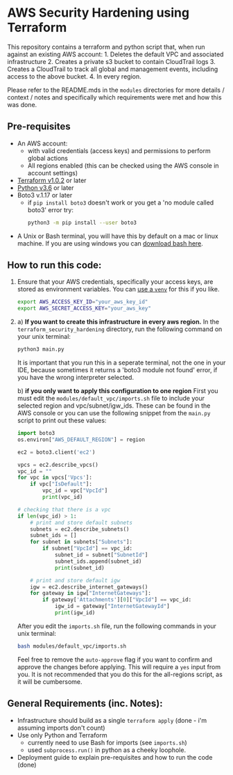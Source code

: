 # AWS Security Hardening using Terraform
This repository contains a terraform and python script that, when run against an existing AWS account:
    1. Deletes the default VPC and associated infrastructure
    2. Creates a private s3 bucket to contain CloudTrail logs
    3. Creates a CloudTrail to track all global and management events, including access to the above bucket. 
    4. In every region. 

Please refer to the README.mds in the `modules` directories for more details / context / notes and specifically which requirements were met and how this was done. 

## Pre-requisites
- An AWS account:
    -  with valid credentials (access keys) and permissions to perform global actions
    - All regions enabled (this can be checked using the AWS console in account settings)
- [Terraform v1.0.2](https://www.terraform.io/downloads.html) or later
- [Python v3.6](https://www.python.org/downloads/) or later
- Boto3 v.1.17 or later
    - if `pip install boto3` doesn't work or you get a 'no module called boto3' error try: 
        ```bash
        python3 -m pip install --user boto3
        ```
- A Unix or Bash terminal, you will have this by default on a mac or linux machine. If you are using windows you can [download bash here](https://itsfoss.com/install-bash-on-windows/).


## How to run this code:
1. Ensure that your AWS credentials, specifically your access keys, are stored as environment variables. You can [use a `venv`](https://docs.python.org/3/library/venv.html) for this if you like. 

    ```bash
    export AWS_ACCESS_KEY_ID="your_aws_key_id"
    export AWS_SECRET_ACCESS_KEY="your_aws_key"
    ```
2. a) **If you want to create this infrastructure in every aws region.** In the `terraform_security_hardening` directory, run the following command on your unix terminal:
    ```bash
    python3 main.py
    ```
    It is important that you run this in a seperate terminal, not the one in your IDE, because sometimes it returns a 'boto3 module not found' error, if you have the wrong interpreter selected. 

    b) **if you only want to apply this configuration to one region** First you must edit the `modules/default_vpc/imports.sh` file to include your selected region and vpc/subnet/igw_ids. These can be found in the AWS console or you can use the following snippet from the `main.py` script to print out these values:
    
    ```python
    import boto3
    os.environ["AWS_DEFAULT_REGION"] = region

    ec2 = boto3.client('ec2')

    vpcs = ec2.describe_vpcs()
    vpc_id = ""
    for vpc in vpcs['Vpcs']:
        if vpc["IsDefault"]:
            vpc_id = vpc["VpcId"]
            print(vpc_id)

    # checking that there is a vpc 
    if len(vpc_id) > 1:
        # print and store default subnets
        subnets = ec2.describe_subnets()
        subnet_ids = []    
        for subnet in subnets["Subnets"]:
            if subnet["VpcId"] == vpc_id:
                subnet_id = subnet["SubnetId"]
                subnet_ids.append(subnet_id)
                print(subnet_id)

        # print and store default igw
        igw = ec2.describe_internet_gateways()
        for gateway in igw["InternetGateways"]:
            if gateway['Attachments'][0]["VpcId"] == vpc_id:
                igw_id = gateway["InternetGatewayId"]
                print(igw_id)
    ```
    After you edit the `imports.sh` file, run the following commands in your unix terminal:

    ```bash
    bash modules/default_vpc/imports.sh
    ```

    Feel free to remove the `auto-approve` flag if you want to confirm and approve the changes before applying. This will require a `yes` input from you. It is not recommended that you do this for the all-regions script, as it will be cumbersome. 

## General Requirements (inc. Notes):
- Infrastructure should build as a single `terraform apply` (done - i'm assuming imports don't count)
- Use only Python and Terraform
    - currently need to use Bash for imports (see `imports.sh`)
    - used `subprocess.run()` in python as a cheeky loophole.
- Deployment guide to explain pre-requisites and how to run the code (done)